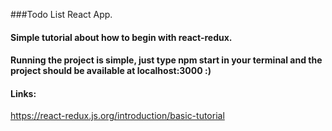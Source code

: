 ###Todo List React App.

#### Simple tutorial about how to begin with react-redux.

#### Running the project is simple, just type npm start in your terminal and the project should be available at localhost:3000 :)

#### Links:

https://react-redux.js.org/introduction/basic-tutorial
